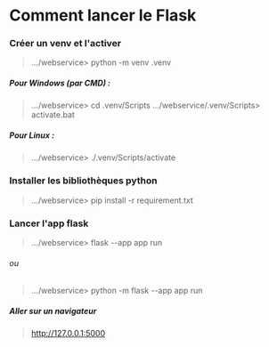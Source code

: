 # Comment lancer le Flask
### Créer un venv et l'activer
> .../webservice> python -m venv .venv
##### Pour Windows (par CMD) :
> .../webservice> cd .venv/Scripts
> .../webservice/.venv/Scripts> activate.bat
##### Pour Linux :
> .../webservice> ./.venv/Scripts/activate

### Installer les bibliothèques python
> .../webservice> pip install -r requirement.txt

### Lancer l'app flask
> .../webservice> flask --app app run
###### ou
> .../webservice> python -m flask --app app run

##### Aller sur un navigateur
> http://127.0.0.1:5000